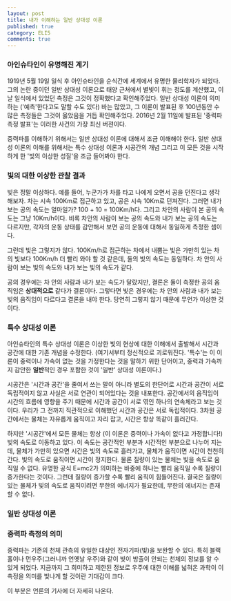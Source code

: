 ```yaml
---
layout: post
title: 내가 이해하는 일반 상대성 이론
published: true
category: ELI5
comments: true
---
```


### 아인슈타인이 유명해진 계기
  1919년 5월 19일 일식 후 아인슈타인을 순식간에 세계에서 유명한 물리학자가 되었다.
  그의 논란 중이던 일반 상대성 이론으로 태양 근처에서 별빛이 휘는 정도를 계산했고, 이날 일식에서 있었던 측정은 그것이 정확했다고 확인해주었다. 
  일반 상대성 이론이 의미하는 ('예측'한다고도 말할 수도 있다) 바는 많았고,  그 이론이 발표된 후 100년동안 수많은 측정들은 그것이 옳았음을 거듭 확인해주었다. 2016년 2월 11일에 발표된 '중력파 측정 발표'는 이러한 사건의 가장 최신 버젼이다.
  
  중력파를 이해하기 위해서는 일반 상대성 이론에 대해서 조금 이해해야 한다. 일반 상대성 이론의 이해를 위해서는 특수 상대성 이론과 시공간의 개념 그리고 이 모든 것을 시작하게 한 '빛의 이상한 성질'을 조금 들어봐야 한다.

### 빛의 대한 이상한 관찰 결과
  빛은 정말 이상하다.
  예를 들어, 누군가가 차를 타고 나에게 오면서 공을 던진다고 생각해보자. 차는 시속 100Km로 접근하고 있고, 공은 시속 10Km로 던져진다.
  그러면 내가 보는 공의 속도는 얼마일가? 100 + 10 = 100Km/h다. 그리고 차안의 사람이 본 공의 속도는 그냥 10Km/h이다. 
  비록 차안의 사람이 보는 공의 속도와 내가 보는 공의 속도는 다르지만, 각자의 운동 상태를 감안해서 보면 공의 운동에 대해서 동일하게 측정한 셈이다. 
  
  그런데 빛은 그렇지가 않다. 100Km/h로 접근하는 차에서 내뿜는 빛은 가만히 있는 차의 빛보다 100Km/h 더 빨리 와야 할 것 같은데, 둘의 빛의 속도는 동일하다. 차 안의 사람이 보는 빛의 속도와 내가 보는 빛의 속도가 같다.
  
  공의 경우에는 차 안의 사람과 내가 보는 속도가 달랐지만, 결론은 둘이 측정한 공의 움직임은 **상대적으로** 같다가 결론이다.
  그렇다면 빛은 경우에는 차 안의 사람과 내가 보는 빛의 움직임이 다르다고 결론을 내야 한다. 
  당연히 그렇지 않기 때문에 무언가 이상한 것이다. 

### 특수 상대성 이론
  아인슈타인의 특수 상대성 이론은 이상한 빛의 현상에 대한 이해에서 출발해서 시간과 공간에 대한 기존 개념을 수정한다.
  (여기서부터 정신적으로 괴로워진다. 
  '특수'는 이 이론이 중력이나 가속이 없는 것을 가정한다는 것을 말하기 위한 단어이고, 중력과 가속까지 감안한 **일반**적인 경우 포함한 것이 '일반' 상대성 이론이다.)
  
  시공간은 '시간과 공간'을 줄여서 쓰는 말이 아니라 별도의 한단어로 시간과 공간이 서로 독립적이지 않고 사실은 서로 연관이 되어있다는 것을 내포한다. 공간에서의 움직임이 시간의 흐름에 영향을 주기 때문에 시간과 공간이 서로 엮인 하나의 연속체라고 보는 것이다.
  우리가 그 전까지 직관적으로 이해했던 시간과 공간은 서로 독립적이다. 3차원 공간에서는 물체는 자유롭게 움직이고 자리 잡고, 시간은 항상 똑같이 흘러간다.
  
  하지만 '시공간'에서 모든 물체는 항상 (이 이론은 중력이나 가속이 없다고 가정합니다!) 빛의 속도로 이동하고 있다. 이 속도는 공간적인 부분과 시간적인 부분으로 나누어 지는데, 물체가 가만히 있으면 시간은 빛의 속도로 흘러가고, 물체가 움직이면 시간이 천천히 간다. 빛의 속도로 움직이면 시간이 정지한다. 물론 질량이 있는 물체는 빛을 속도로 움직일 수 없다. 유명한 공식 E=mc2가 의미하는 바중에 하나는 빨리 움직일 수록 질량이 증가한다는 것이다. 그런데 질량이 증가할 수록 빨리 움직이 힘들어진다. 결국은 질량이 있는 물체가 빛의 속도로 움직이려면 무한의 에너지가 필요한데, 무한의 에너지는 존재할 수 없다. 
  
  

### 일반 상대성 이론


### 중력파 측정의 의미
  중력파는 기존의 천체 관측의 유일한 대상인 전자기파(빛)을 보완할 수 있다. 
  특히 블랙홀이나 먼우주(그러니까 언옛날 우주)와 같이 빛이 방출이 안되는 천체의 정보를 알 수 있게 되었다.
  지금까지 그 희미하고 제한된 정보로 우주에 대한 이해를 넓혀온 과학이 이 측정을 의미를 빛나게 할 것이란 기대감이 크다.
  
  이 부분은 언론의 기사에 더 자세히 나온다.
  
  





